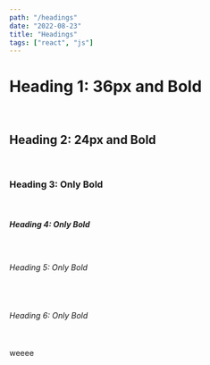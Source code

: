 ```yaml
---
path: "/headings"
date: "2022-08-23"
title: "Headings"
tags: ["react", "js"]
---
```


# Heading 1: 36px and Bold
<br>

## Heading 2: 24px and Bold
<br>

### Heading 3: Only Bold
<br>

##### Heading 4: Only Bold
<br>

###### Heading 5: Only Bold
<br>

###### Heading 6: Only Bold
<br>
weeee
